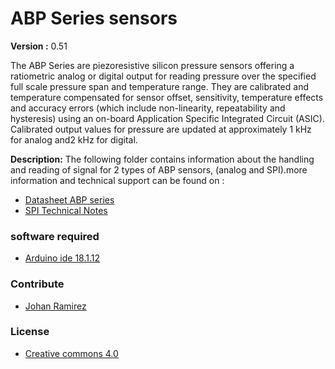# ABP Series sensors 
**Version :** 0.51

The ABP Series are piezoresistive silicon pressure sensors offering a ratiometric analog or digital output for reading pressure over the specified full scale pressure span and temperature range. They are calibrated and temperature compensated for sensor offset, sensitivity, temperature effects and accuracy errors (which include non-linearity, repeatability and hysteresis) using an on-board Application Specific Integrated Circuit (ASIC). Calibrated output values for pressure are updated at approximately 1 kHz for analog and2 kHz for digital.


**Description:**  The following folder contains information about the handling and reading of signal for 2 types of ABP sensors, (analog and SPI).more information and technical support can be found on :

* [Datasheet ABP series](https://datasheet.octopart.com/ABPDJJT001PGAA5-Honeywell-datasheet-136608874.pdf)
* [SPI Technical Notes](https://sensing.honeywell.com/spi-comms-digital-ouptu-pressure-sensors-tn-008202-3-en-final-30may12.pdf)

### software required 

* [Arduino ide 18.1.12](https://www.arduino.cc/en/main/software)


### Contribute 
- [Johan Ramirez](https://github.com/joaramirezra)

### License

- [Creative commons 4.0 ](https://creativecommons.org/licenses/by/4.0)
